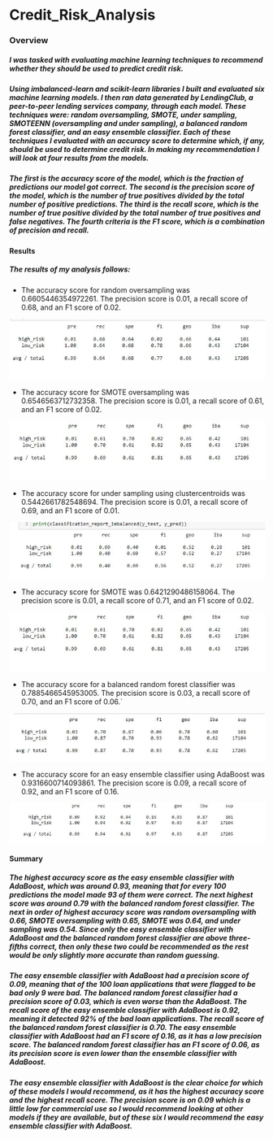 # Credit_Risk_Analysis
### Overview
##### I was tasked with evaluating machine learning techniques to recommend whether they should be used to predict credit risk.
##### Using imbalanced-learn and scikit-learn libraries I built and evaluated six machine learning models. I then ran data generated by LendingClub, a peer-to-peer lending services company, through each model. These techniques were: random oversampling, SMOTE, under sampling, SMOTEENN (oversampling and under sampling), a balanced random forest classifier, and an easy ensemble classifier. Each of these techniques I evaluated with an accuracy score to determine which, if any, should be used to determine credit risk. In making my recommendation I will look at four results from the models. 

##### The first is the accuracy score of the model, which is the fraction of predictions our model got correct. The second is the precision score of the model, which is the number of true positives divided by the total number of positive predictions. The third is the recall score, which is the number of true positive divided by the total number of true positives and false negatives. The fourth criteria is the F1 score, which is a combination of precision and recall. 
   
#### Results
##### The results of my analysis follows:
* The accuracy score for random oversampling was 0.6605446354972261. The precision score is 0.01, a recall score of 0.68, and an F1 score of 0.02.

![Alttext]( https://github.com/GaryG484/Credit_Risk_Analysis/blob/main/images/naive_oversampling_results.JPG)

* The accuracy score for SMOTE oversampling was 0.6546563712732358. The precision score is 0.01, a recall score of 0.61, and an F1 score of 0.02.

![Alttext]( https://github.com/GaryG484/Credit_Risk_Analysis/blob/main/images/SMOTE_oversampling_results.JPG)

* The accuracy score for under sampling using clustercentroids was 0.5442661782548694. The precision score is 0.01, a recall score of 0.69, and an F1 score of 0.01.

![Alttext]( https://github.com/GaryG484/Credit_Risk_Analysis/blob/main/images/undersampling_results.JPG)

* The accuracy score for SMOTE was 0.6421290486158064. The precision score is 0.01, a recall score of 0.71, and an F1 score of 0.02.

![Alttext]( https://github.com/GaryG484/Credit_Risk_Analysis/blob/main/images/SMOTE_oversampling_results.JPG)

* The accuracy score for a balanced random forest classifier was 0.7885466545953005. The precision score is 0.03, a recall score of 0.70, and an F1 score of 0.06.`
 
![Alttext]( https://github.com/GaryG484/Credit_Risk_Analysis/blob/main/images/balanced_random_forest_results.JPG)

* The accuracy score for an easy ensemble classifier using AdaBoost was 0.9316600714093861. The precision score is 0.09, a recall score of 0.92, and an F1 score of 0.16.

![Alttext]( https://github.com/GaryG484/Credit_Risk_Analysis/blob/main/images/adboost_results.JPG)

#### Summary
##### The highest accuracy score as the easy ensemble classifier with AdaBoost, which was around 0.93, meaning that for every 100 predictions the model made 93 of them were correct. The next highest score was around 0.79 with the balanced random forest classifier. The next in order of highest accuracy score was random oversampling with 0.66, SMOTE oversampling with 0.65, SMOTE was 0.64, and under sampling was 0.54. Since only the easy ensemble classifier with AdaBoost and the balanced random forest classifier are above three-fifths correct, then only these two could be recommended as the rest would be only slightly more accurate than random guessing. 

##### The easy ensemble classifier with AdaBoost had a precision score of 0.09, meaning that of the 100 loan applications that were flagged to be bad only 9 were bad. The balanced random forest classifier had a precision score of 0.03, which is even worse than the AdaBoost. The recall score of the easy ensemble classifier with AdaBoost is 0.92, meaning it detected 92% of the bad loan applications. The recall score of the balanced random forest classifier is 0.70. The easy ensemble classifier with AdaBoost had an F1 score of 0.16, as it has a low precision score. The balanced random forest classifier has an F1 score of 0.06, as its precision score is even lower than the ensemble classifier with AdaBoost.

##### The easy ensemble classifier with AdaBoost is the clear choice for which of these models I would recommend, as it has the highest accuracy score and the highest recall score. The precision score is on 0.09 which is a little low for commercial use so I would recommend looking at other models if they are available, but of these six I would recommend the easy ensemble classifier with AdaBoost. 

